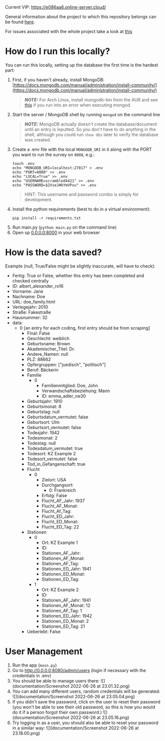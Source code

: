 Current VIP: https://e086aa6.online-server.cloud/

General information about the project to which this repository belongs can be found [here](https://pad.correlaid.org/zHZbVjb4TS6Vntt4XpnrBA?both).

For issues associated with the whole project take a look at [this](https://github.com/orgs/CorrelAid/projects/10)

# How do I run this locally?

You can run this locally, setting up the database the first time is the hardest part:

1. First, if you haven't already, install MongoDB: [https://docs.mongodb.com/manual/administration/install-community/](https://docs.mongodb.com/manual/administration/install-community/)
    > **_NOTE:_** For Arch Linux, install mongodb-bin from the AUR and see [this](https://askubuntu.com/questions/823288/mongodb-loads-but-breaks-returning-status-14) if you run into an error when executing mongod.
3. Start the server / MongoDB shell by running `mongod` on the command line
    > **_NOTE:_**  MongoDB actually doesn't create the database/document until an entry is inputted. So you don't have to do anything in the shell, although you could run `show dbs` later to verify the database was created. 
4. Create a .env file with the local `MONGODB_URI` in it along with the PORT you want to run the survey on `8080`, e.g.:
    ```
    touch .env
    echo "MONGODB_URI=localhost:27017" > .env
    echo "PORT=8080" >> .env
    echo "LOCAL=True" >> .env
    echo "USERNAME=scrambled4421" >> .env
    echo "PASSWORD=$2VseJ#bYmVPxu" >> .env
    ```
   > HINT: This username and password combo is simply for development. 
4. Install the python requirements (best to do in a virtual environment):
    ```
    pip install -r requirements.txt
    ```
5. Run main.py (`python main.py` on the command line)
6. Open up [0.0.0.0:8000](0.0.0.0:8080) in your web browser

# How is the data saved?

Example (null, True/False might be slightly inaccurate, will have to check):

   - Fertig: True or False, whether this entry has been completed and checked centrally
   - ID: albert_alexander_ro16 
   - Vorname: Jane
   - Nachname: Doe
   - URL: doe_family.html
   - Verlegejahr: 2010
   - Straße: Fakestraße
   - Hausnummer: 32
   - data:
       * 0 [an entry for each coding, first entry should be from scraping]
           * Final: False
           * Geschlecht: weiblich
           * Geburtsname: Brown
           * Akademischer_Titel: Dr.
           * Andere_Namen: null
           * PLZ: 88662
           * Opfergruppen: ["juedisch", "politisch"] 
           * Beruf: Bäckerin
           * Familie
               * 0
                  * Familienmitglied: Doe, John
                  * Verwandschaftsbeziehung: Mann
                  * ID: emma_adler_ne30
           * Geburtsjahr: 1910
           * Geburtsmonat: 8
           * Geburtstag: null
           * Geburtsdatum_vermutet: false
           * Geburtsort: Ulm
           * Geburtsort_vermutet: false
           * Todesjahr: 1942
           * Todesmonat: 2
           * Todestag: null
           * Todesdatum_vermutet: true
           * Todesort: KZ Example 2
           * Todesort_vermutet: false
           * Tod_in_Gefangenschaft: true
           * Flucht
                * 0
                    * Zielort: USA
                    * Durchgangsort:
                        * 0: Frankreich
                    * Erfolg: False
                    * Flucht_AF_Jahr: 1937
                    * Flucht_AF_Monat: 
                    * Flucht_Af_Tag: 
                    * Flucht_ED_Jahr: 
                    * Flucht_ED_Monat: 
                    * Flucht_ED_Tag: 22
           * Stationen
                * 0
                    * Ort: KZ Example 1
                    * ID:
                    * Stationen_AF_Jahr: 
                    * Stationen_AF_Monat: 
                    * Stationen_AF_Tag: 
                    * Stationen_ED_Jahr: 1941
                    * Stationen_ED_Monat: 
                    * Stationen_ED_Tag: 
                * 1
                    * Ort: KZ Example 2
                    * ID:
                    * Stationen_AF_Jahr: 1941
                    * Stationen_AF_Monat: 12
                    * Stationen_AF_Tag: 1
                    * Stationen_ED_Jahr: 1942
                    * Stationen_ED_Monat: 2
                    * Stationen_ED_Tag: 21
           * Ueberlebt: False
       
# User Management

1. Run the app (`main.py`)
2. Go to http://0.0.0.0:8080/admin/users (login if necessary with the credentials in .env)
3. You should be able to manage users there:
![](documentation/Screenshot 2022-06-26 at 23.01.32.png)
4. You can add many different users, random credentials will be generated:
![](documentation/Screenshot 2022-06-26 at 23.05.04.png)
5. If you didn't save the password, click on the user to reset their password (you won't be able to see their old password, so this is how you would do it if a person forgot their own password.)
![](documentation/Screenshot 2022-06-26 at 23.05.16.png)
6. Try logging in as a user, you should also be able to reset your password in a similar way:
![](documentation/Screenshot 2022-06-26 at 23.18.00.png)